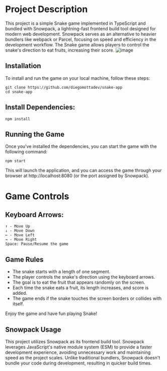 # Project Description

This project is a simple Snake game implemented in TypeScript and bundled with Snowpack, a lightning-fast frontend build tool designed for modern web development. Snowpack serves as an alternative to heavier bundlers like webpack or Parcel, focusing on speed and efficiency in the development workflow. The Snake game allows players to control the snake's direction to eat fruits, increasing their score.
![image](https://github.com/diegomottadev/snake-app/assets/64202326/4c254a19-efa2-41a6-927c-7aa51019406c)

## Installation

To install and run the game on your local machine, follow these steps:

    git clone https://github.com/diegomottadev/snake-app
    cd snake-app


## Install Dependencies:

    npm install

## Running the Game

Once you've installed the dependencies, you can start the game with the following command:

    npm start

This will launch the application, and you can access the game through your browser at http://localhost:8080 (or the port assigned by Snowpack).

# Game Controls

## Keyboard Arrows:

    ↑ - Move Up
    ↓ - Move Down
    ← - Move Left
    → - Move Right
    Space: Pause/Resume the game

## Game Rules

- The snake starts with a length of one segment.
- The player controls the snake's direction using the keyboard arrows.
- The goal is to eat the fruit that appears randomly on the screen.
- Each time the snake eats a fruit, its length increases, and score is added.
- The game ends if the snake touches the screen borders or collides with itself.

Enjoy the game and have fun playing Snake!


## Snowpack Usage

This project utilizes Snowpack as its frontend build tool. Snowpack leverages JavaScript's native module system (ESM) to provide a faster development experience, avoiding unnecessary work and maintaining speed as the project scales. Unlike traditional bundlers, Snowpack doesn't bundle your code during development, resulting in quicker build times.
